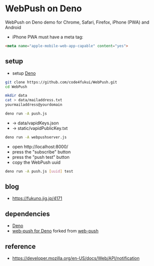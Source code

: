 # WebPush on Deno

WebPush on Deno demo for Chrome, Safari, Firefox, iPhone (PWA) and Android

* iPhone PWA must have a meta tag:
```html
<meta name="apple-mobile-web-app-capable" content="yes">
```

## setup

- setup [Deno](https://deno.land/)

```sh
git clone https://github.com/code4fukui/WebPush.git
cd WebPush
```

```sh
mkdir data
cat > data/mailaddress.txt
yourmailaddress@yourdomain
```

```sh
deno run -A push.js
```
- → data/vapidKeys.json
- → static/vapidPublicKey.txt

```sh
deno run -A webpushserver.js 
```

- open http://localhost:8000/
- press the "subscribe" button
- press the "push test" button
- copy the WebPush uuid

```sh
deno run -A push.js [uuid] test
```

## blog

- https://fukuno.jig.jp/4171

## dependencies

- [Deno](https://deno.land)
- [web-push for Deno](https://github.com/code4fukui/web-push/) forked from [web-push](https://www.npmjs.com/package/web-push)

## reference

- https://developer.mozilla.org/en-US/docs/Web/API/notification
